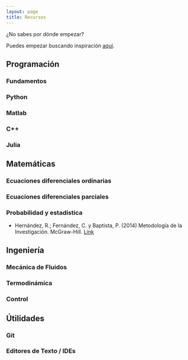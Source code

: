 ```yaml
---
layout: page
title: Recursos
---
```


¿No sabes por dónde empezar? 

Puedes empezar buscando inspiración [aquí](http://systems-sciences.uni-graz.at/etextbook/).

## Programación

### Fundamentos

### Python

### Matlab

### C++

### Julia

## Matemáticas 

### Ecuaciones diferenciales ordinarias

### Ecuaciones diferenciales parciales

### Probabilidad y estadística
- Hernández, R.; Fernández, C. y Baptista, P. (2014) Metodología de la Investigación. McGraw-Hill. [Link](https://www.esup.edu.pe/descargas/dep_investigacion/Metodologia%20de%20la%20investigaci%C3%B3n%205ta%20Edici%C3%B3n.pdf)

## Ingeniería 

### Mecánica de Fluidos

### Termodinámica

### Control

## Útilidades 

### Git

### Editores de Texto / IDEs
